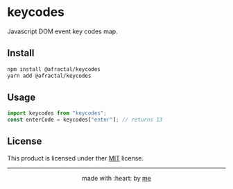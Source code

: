 # keycodes

Javascript DOM event key codes map.

## Install

```sh
npm install @afractal/keycodes
yarn add @afractal/keycodes
```

## Usage

```typescript
import keycodes from "keycodes";
const enterCode = keycodes["enter"]; // returns 13
```

## License

This product is licensed under ther [MIT](./LICENSE.md) license.

---

<p align="center">
    made with :heart: by <a href="https://github.com/afractal">me</a>
</p>
